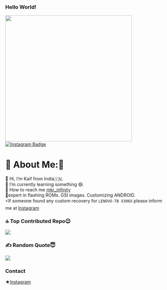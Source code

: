 ### Hello World!
<img src='https://randommeme-five.vercel.app/' style="height: 400px;"/>


<div id="badges">
  <a href="https://www.instagram.com/mkr_infinity/">
    <img src="https://img.shields.io/badge/Instagram-red?style=for-the-badge&logo=Instagram&logoColor=blue" alt="Instagram Badge"/>
  </a>  
</div>

# 💫 About Me:🥲
🔭  Hi, I’m Kaif from India🇮🇳.<br>👯 I’m currently learning something 😅.<br>🤝 How to reach me  [mkr_infinity](https://www.instagram.com/mkr_infinity)
<br>🌱expert in flashing ROMs. GSI images. Customizing ANDROID.<br>⚡If someone found any custom recovery for ```LENOVO-TB X306X``` please inform me at [Instagram](https://www.instagram.com/mkr_infinity/)

### 🔝 Top Contributed Repo😉
![](https://github-contributor-stats.vercel.app/api?username=mkr-infinity&limit=5&theme=radical&combine_all_yearly_contributions=true)


### ✍️ Random Quote😇
![](https://quotes-github-readme.vercel.app/api?type=horizontal&theme=radical)

### Contact
★[Instagram](instagram.com/mkr_infinity/)

